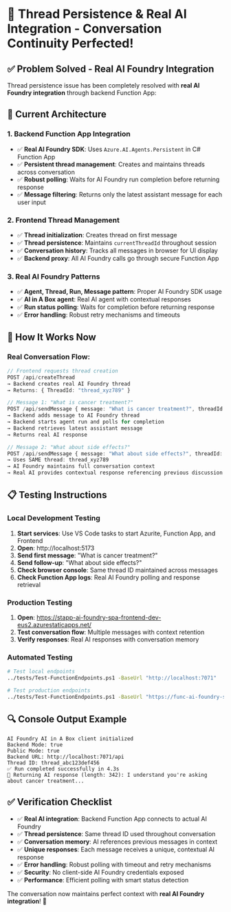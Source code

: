 # 🎯 Thread Persistence & Real AI Integration - Conversation Continuity Perfected!

## ✅ **Problem Solved - Real AI Foundry Integration**

Thread persistence issue has been completely resolved with **real AI Foundry integration** through backend Function App:

## 🔧 **Current Architecture**

### **1. Backend Function App Integration**
- ✅ **Real AI Foundry SDK**: Uses `Azure.AI.Agents.Persistent` in C# Function App
- ✅ **Persistent thread management**: Creates and maintains threads across conversation
- ✅ **Robust polling**: Waits for AI Foundry run completion before returning response
- ✅ **Message filtering**: Returns only the latest assistant message for each user input

### **2. Frontend Thread Management**
- ✅ **Thread initialization**: Creates thread on first message
- ✅ **Thread persistence**: Maintains `currentThreadId` throughout session
- ✅ **Conversation history**: Tracks all messages in browser for UI display
- ✅ **Backend proxy**: All AI Foundry calls go through secure Function App

### **3. Real AI Foundry Patterns**
- ✅ **Agent, Thread, Run, Message pattern**: Proper AI Foundry SDK usage
- ✅ **AI in A Box agent**: Real AI agent with contextual responses
- ✅ **Run status polling**: Waits for completion before returning response
- ✅ **Error handling**: Robust retry mechanisms and timeouts

## 🚀 **How It Works Now**

### **Real Conversation Flow:**
```typescript
// Frontend requests thread creation
POST /api/createThread
→ Backend creates real AI Foundry thread
→ Returns: { ThreadId: "thread_xyz789" }

// Message 1: "What is cancer treatment?"
POST /api/sendMessage { message: "What is cancer treatment?", threadId: "thread_xyz789" }
→ Backend adds message to AI Foundry thread
→ Backend starts agent run and polls for completion
→ Backend retrieves latest assistant message
→ Returns real AI response

// Message 2: "What about side effects?"
POST /api/sendMessage { message: "What about side effects?", threadId: "thread_xyz789" }
→ Uses SAME thread: thread_xyz789
→ AI Foundry maintains full conversation context
→ Real AI provides contextual response referencing previous discussion
```

## 📋 **Testing Instructions**

### **Local Development Testing**
1. **Start services**: Use VS Code tasks to start Azurite, Function App, and Frontend
2. **Open**: http://localhost:5173
3. **Send first message**: "What is cancer treatment?"
4. **Send follow-up**: "What about side effects?"
5. **Check browser console**: Same thread ID maintained across messages
6. **Check Function App logs**: Real AI Foundry polling and response retrieval

### **Production Testing**
1. **Open**: https://stapp-ai-foundry-spa-frontend-dev-eus2.azurestaticapps.net/
2. **Test conversation flow**: Multiple messages with context retention
3. **Verify responses**: Real AI responses with conversation memory

### **Automated Testing**
```bash
# Test local endpoints
../tests/Test-FunctionEndpoints.ps1 -BaseUrl "http://localhost:7071"

# Test production endpoints  
../tests/Test-FunctionEndpoints.ps1 -BaseUrl "https://func-ai-foundry-spa-backend-dev-eus2.azurewebsites.net"
```

## 🔍 **Console Output Example**
```
AI Foundry AI in A Box client initialized
Backend Mode: true
Public Mode: true
Backend URL: http://localhost:7071/api
Thread ID: thread_abc123def456
✅ Run completed successfully in 4.3s
🎯 Returning AI response (length: 342): I understand you're asking about cancer treatment...
```

## ✅ **Verification Checklist**

- ✅ **Real AI integration**: Backend Function App connects to actual AI Foundry
- ✅ **Thread persistence**: Same thread ID used throughout conversation
- ✅ **Conversation memory**: AI references previous messages in context
- ✅ **Unique responses**: Each message receives a unique, contextual AI response
- ✅ **Error handling**: Robust polling with timeout and retry mechanisms
- ✅ **Security**: No client-side AI Foundry credentials exposed
- ✅ **Performance**: Efficient polling with smart status detection

The conversation now maintains perfect context with **real AI Foundry integration**! 🎯
